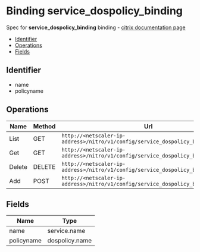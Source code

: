 # Binding service_dospolicy_binding

Spec for **service_dospolicy_binding** binding - [citrix documentation page](https://developer-docs.citrix.com/projects/netscaler-nitro-api/en/12.0/configuration/basic/service_dospolicy_binding/service_dospolicy_binding/)

- [Identifier](#identifier)
- [Operations](#operations)
- [Fields](#fields)

## Identifier

- name
- policyname

## Operations

| Name | Method | Url |
|----|----|----|
| List | GET | `http://<netscaler-ip-address>/nitro/v1/config/service_dospolicy_binding` |
| Get | GET | `http://<netscaler-ip-address>/nitro/v1/config/service_dospolicy_binding/<name>` |
| Delete | DELETE | `http://<netscaler-ip-address>/nitro/v1/config/service_dospolicy_binding/<name>` |
| Add | POST | `http://<netscaler-ip-address>/nitro/v1/config/service_dospolicy_binding` |

## Fields

| Name | Type |
|----|----|
| name | service.name |
| policyname | dospolicy.name |

